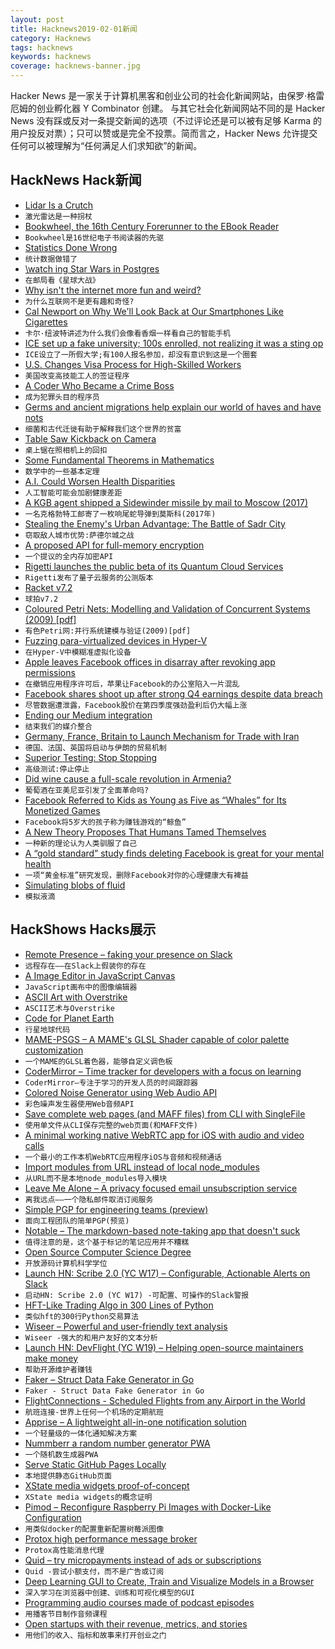```yaml
---
layout: post
title: Hacknews2019-02-01新闻
category: Hacknews
tags: hacknews
keywords: hacknews
coverage: hacknews-banner.jpg
---
```


Hacker News 是一家关于计算机黑客和创业公司的社会化新闻网站，由保罗·格雷厄姆的创业孵化器 Y Combinator 创建。
与其它社会化新闻网站不同的是 Hacker News 没有踩或反对一条提交新闻的选项（不过评论还是可以被有足够 Karma 的用户投反对票）；只可以赞或是完全不投票。简而言之，Hacker News 允许提交任何可以被理解为“任何满足人们求知欲”的新闻。

## HackNews Hack新闻


- [Lidar Is a Crutch](https://lidarmag.com/2019/01/27/elon-musk-is-right-lidar-is-a-crutch/)
- `激光雷达是一种拐杖`
- [Bookwheel, the 16th Century Forerunner to the EBook Reader](https://www.amusingplanet.com/2019/01/bookwheel-16th-century-forerunner-to.html)
- `Bookwheel是16世纪电子书阅读器的先驱`
- [Statistics Done Wrong](https://www.statisticsdonewrong.com)
- `统计数据做错了`
- [\watch ing Star Wars in Postgres](https://www.citusdata.com/blog/2018/12/14/watching-star-wars-in-postgres/)
- `在邮局看《星球大战》`
- [Why isn&#39;t the internet more fun and weird?](https://jarredsumner.com/codeblog/)
- `为什么互联网不是更有趣和奇怪?`
- [Cal Newport on Why We&#39;ll Look Back at Our Smartphones Like Cigarettes](https://www.gq.com/story/cal-newport-digital-minimalism)
- `卡尔·纽波特讲述为什么我们会像看香烟一样看自己的智能手机`
- [ICE set up a fake university; 100s enrolled, not realizing it was a sting op](https://www.washingtonpost.com/nation/2019/01/31/ice-set-up-fake-university-hundreds-enrolled-not-realizing-it-was-sting-operation/)
- `ICE设立了一所假大学;有100人报名参加，却没有意识到这是一个圈套`
- [U.S. Changes Visa Process for High-Skilled Workers](https://www.wsj.com/articles/u-s-changes-visa-process-for-high-skilled-workers-11548879868)
- `美国改变高技能工人的签证程序`
- [A Coder Who Became a Crime Boss](https://www.wired.com/story/mastermind-excerpt/)
- `成为犯罪头目的程序员`
- [Germs and ancient migrations help explain our world of haves and have nots](https://geneticliteracyproject.org/2019/01/29/how-germs-and-ancient-migration-help-explain-our-world-of-haves-and-have-nots/)
- `细菌和古代迁徙有助于解释我们这个世界的贫富`
- [Table Saw Kickback on Camera](https://www.youtube.com/watch?time_continue=2&amp;v=u7sRrC2Jpp4)
- `桌上锯在照相机上的回扣`
- [Some Fundamental Theorems in Mathematics](https://arxiv.org/abs/1807.08416)
- `数学中的一些基本定理`
- [A.I. Could Worsen Health Disparities](https://www.nytimes.com/2019/01/31/opinion/ai-bias-healthcare.html)
- `人工智能可能会加剧健康差距`
- [A KGB agent shipped a Sidewinder missile by mail to Moscow (2017)](https://nationalinterest.org/blog/the-buzz/fact-the-kgb-shipped-sidewinder-missile-by-mail-moscow-21673)
- `一名克格勃特工邮寄了一枚响尾蛇导弹到莫斯科(2017年)`
- [Stealing the Enemy&#39;s Urban Advantage: The Battle of Sadr City](https://mwi.usma.edu/stealing-enemys-urban-advantage-battle-sadr-city/)
- `窃取敌人城市优势:萨德尔城之战`
- [A proposed API for full-memory encryption](https://lwn.net/Articles/776688/)
- `一个提议的全内存加密API`
- [Rigetti launches the public beta of its Quantum Cloud Services](https://techcrunch.com/2019/01/30/rigetti-launches-the-public-beta-of-its-quantum-cloud-services/)
- `Rigetti发布了量子云服务的公测版本`
- [Racket v7.2](https://blog.racket-lang.org/2019/01/racket-v7-2.html)
- `球拍v7.2`
- [Coloured Petri Nets: Modelling and Validation of Concurrent Systems (2009) [pdf]](https://artamonoviv.ru/wp-content/uploads/2016/08/Coloured_Petri_Nets_modeling_and_validation_of_concurrent_systems__2009.pdf)
- `有色Petri网:并行系统建模与验证(2009)[pdf]`
- [Fuzzing para-virtualized devices in Hyper-V](https://blogs.technet.microsoft.com/srd/2019/01/28/fuzzing-para-virtualized-devices-in-hyper-v/)
- `在Hyper-V中模糊准虚拟化设备`
- [Apple leaves Facebook offices in disarray after revoking app permissions](https://www.theguardian.com/technology/2019/jan/31/apple-facebook-campus-permissions-revoked-teens-access-data-iphone-app)
- `在撤销应用程序许可后，苹果让Facebook的办公室陷入一片混乱`
- [Facebook shares shoot up after strong Q4 earnings despite data breach](https://techcrunch.com/2019/01/30/facebook-earnings-q4-2018/)
- `尽管数据遭泄露，Facebook股价在第四季度强劲盈利后仍大幅上涨`
- [Ending our Medium integration](https://write.as/blog/ending-our-medium-integration)
- `结束我们的媒介整合`
- [Germany, France, Britain to Launch Mechanism for Trade with Iran](https://www.reuters.com/article/us-iran-usa-sanctions-eu/germany-france-britain-to-launch-mechanism-for-trade-with-iran-idUSKCN1PP0K3)
- `德国、法国、英国将启动与伊朗的贸易机制`
- [Superior Testing: Stop Stopping](https://arturdryomov.online/posts/superior-testing-stop-stopping/)
- `高级测试:停止停止`
- [Did wine cause a full-scale revolution in Armenia?](http://www.bbc.com/travel/story/20190129-did-wine-cause-a-full-scale-revolution-in-armenia)
- `葡萄酒在亚美尼亚引发了全面革命吗?`
- [Facebook Referred to Kids as Young as Five as “Whales” for Its Monetized Games](https://www.usgamer.net/articles/facebook-unsealed-documents-whales-mobile-games)
- `Facebook将5岁大的孩子称为赚钱游戏的“鲸鱼”`
- [A New Theory Proposes That Humans Tamed Themselves](https://www.theatlantic.com/magazine/archive/2019/03/how-humans-tamed-themselves/580447/)
- `一种新的理论认为人类驯服了自己`
- [A “gold standard” study finds deleting Facebook is great for your mental health](https://www.salon.com/2019/01/30/a-gold-standard-study-finds-deleting-facebook-is-great-for-your-mental-health/)
- `一项“黄金标准”研究发现，删除Facebook对你的心理健康大有裨益`
- [Simulating blobs of fluid](https://peeke.nl/simulating-blobs-of-fluid)
- `模拟液滴`


## HackShows Hacks展示

- [ Remote Presence – faking your presence on Slack](http://www.remotepresence.io)
- `远程存在——在Slack上假装你的存在`
- [ A Image Editor in JavaScript Canvas](https://github.com/victorqribeiro/photoEditor)
- `JavaScript画布中的图像编辑器`
- [ ASCII Art with Overstrike](https://github.com/hughpyle/ASR33/blob/master/asciiart/README.md)
- `ASCII艺术与Overstrike`
- [ Code for Planet Earth](https://codeforplanetearth.com)
- `行星地球代码`
- [ MAME-PSGS – A MAME&#39;s GLSL Shader capable of color palette customization](https://github.com/mgzme/MAME-PSGS)
- `一个MAME的GLSL着色器，能够自定义调色板`
- [ CoderMirror – Time tracker for developers with a focus on learning](https://www.codermirror.com/)
- `CoderMirror—专注于学习的开发人员的时间跟踪器`
- [ Colored Noise Generator using Web Audio API](https://schlachter.ca/spectradoze/)
- `彩色噪声发生器使用Web音频API`
- [ Save complete web pages (and MAFF files) from CLI with SingleFile](https://github.com/gildas-lormeau/SingleFile/tree/master/cli)
- `使用单文件从CLI保存完整的web页面(和MAFF文件)`
- [ A minimal working native WebRTC app for iOS with audio and video calls](https://github.com/stasel/WebRTC-iOS)
- `一个最小的工作本机WebRTC应用程序iOS与音频和视频通话`
- [ Import modules from URL instead of local node_modules](https://github.com/egoist/import-http)
- `从URL而不是本地node_modules导入模块`
- [ Leave Me Alone – A privacy focused email unsubscription service](https://leavemealone.xyz)
- `离我远点——一个隐私邮件取消订阅服务`
- [ Simple PGP for engineering teams (preview)](https://www.fluidkeys.com/blog/preview-simple-pgp-for-engineering-teams/)
- `面向工程团队的简单PGP(预览)`
- [ Notable – The markdown-based note-taking app that doesn&#39;t suck](https://github.com/fabiospampinato/notable#readme)
- `值得注意的是，这个基于标记的笔记应用并不糟糕`
- [ Open Source Computer Science Degree](https://github.com/ForrestKnight/open-source-cs)
- `开放源码计算机科学学位`
- [Launch HN: Scribe 2.0 (YC W17) – Configurable, Actionable Alerts on Slack](https://news.ycombinator.com/item?id=19028449)
- `启动HN: Scribe 2.0 (YC W17) -可配置、可操作的Slack警报`
- [ HFT-Like Trading Algo in 300 Lines of Python](https://medium.com/automation-generation/hft-like-trading-algorithm-in-300-lines-of-code-you-can-run-now-983bede4f13a)
- `类似hft的300行Python交易算法`
- [ Wiseer – Powerful and user-friendly text analysis](https://wiseer.io/)
- `Wiseer -强大的和用户友好的文本分析`
- [Launch HN: DevFlight (YC W19) – Helping open-source maintainers make money](https://news.ycombinator.com/item?id=19037467)
- `帮助开源维护者赚钱`
- [ Faker – Struct Data Fake Generator in Go](https://github.com/bxcodec/faker)
- `Faker - Struct Data Fake Generator in Go`
- [ FlightConnections - Scheduled Flights from any Airport in the World](http://flightconnections.com)
- `航班连接-世界上任何一个机场的定期航班`
- [ Apprise – A lightweight all-in-one notification solution](https://github.com/caronc/apprise)
- `一个轻量级的一体化通知解决方案`
- [ Nummberr a random number generator PWA](https://nummberr.com)
- `一个随机数生成器PWA`
- [ Serve Static GitHub Pages Locally](https://github.com/CurtisLusmore/ghp)
- `本地提供静态GitHub页面`
- [ XState media widgets proof-of-concept](https://github.com/dakom/xstate-media-widgets)
- `XState media widgets的概念证明`
- [ Pimod – Reconfigure Raspberry Pi Images with Docker-Like Configuration](https://github.com/nature40/pimod)
- `用类似docker的配置重新配置树莓派图像`
- [ Protox high performance message broker](https://github.com/mitghi/protox)
- `Protox高性能消息代理`
- [ Quid – try micropayments instead of ads or subscriptions](https://quid.works)
- `Quid -尝试小额支付，而不是广告或订阅`
- [ Deep Learning GUI to Create, Train and Visualize Models in a Browser](https://beta.aifiddle.io/)
- `深入学习在浏览器中创建、训练和可视化模型的GUI`
- [ Programming audio courses made of podcast episodes](https://podhut.co/)
- `用播客节目制作音频课程`
- [ Open startups with their revenue, metrics, and stories](https://postmake.io/open)
- `用他们的收入、指标和故事来打开创业之门`


